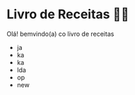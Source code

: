 # Livro de Receitas :man_cook:

Olá! bemvindo(a) co livro de receitas 

- ja
- ka
- ka
- lda
- op
- new
